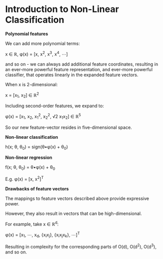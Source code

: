 # Introduction to Non-Linear Classification

**Polynomial features**

We can add more polynomial terms:

x ∈ ℝ, φ(x) = [x, x<sup>2</sup>, x<sup>3</sup>, x<sup>4</sup>, ⋯]

and so on - we can always add additional feature coordinates, resulting in an ever-more powerful feature representation, and ever-more powerful classifier, that operates linearly in the expanded feature vectors.

When x is 2-dimensional:

x = [x<sub>1</sub>, x<sub>2</sub>] ∈ ℝ<sup>2</sup>

Including second-order features, we expand to:

φ(x) = [x<sub>1</sub>, x<sub>2</sub>, x<sub>1</sub><sup>2</sup>, x<sub>2</sub><sup>2</sup>, √2 x<sub>1</sub>x<sub>2</sub>] ∈ ℝ<sup>5</sup>

So our new feature-vector resides in five-dimensional space.

**Non-linear classification**

h(x; θ, θ<sub>0</sub>) = sign(θ•φ(x) + θ<sub>0</sub>)

**Non-linear regression**

f(x; θ, θ<sub>0</sub>) = θ•φ(x) + θ<sub>0</sub>

E.g. φ(x) = [x, x<sup>2</sup>]<sup>T</sup>

**Drawbacks of feature vectors**

The mappings to feature vectors described above provide expressive power.

However, they also result in vectors that can be high-dimensional.

For example, take x ∈ ℝ<sup>d</sup>:

φ(x) = [x<sub>1</sub>, ⋯, x<sub>d</sub>, {x<sub>i</sub>x<sub>j</sub>}, {x<sub>i</sub>x<sub>j</sub>x<sub>k</sub>}, ⋯]<sup>T</sup>

Resulting in complexity for the corresponding parts of O(d), O(d<sup>2</sup>), O(d<sup>3</sup>), and so on.
